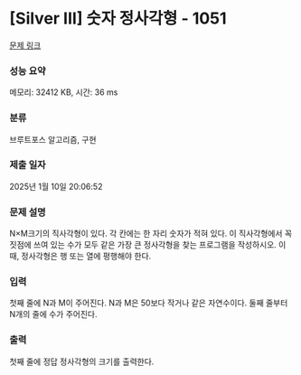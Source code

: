 # [Silver III] 숫자 정사각형 - 1051 

[문제 링크](https://www.acmicpc.net/problem/1051) 

### 성능 요약

메모리: 32412 KB, 시간: 36 ms

### 분류

브루트포스 알고리즘, 구현

### 제출 일자

2025년 1월 10일 20:06:52

### 문제 설명

<p>N×M크기의 직사각형이 있다. 각 칸에는 한 자리 숫자가 적혀 있다. 이 직사각형에서 꼭짓점에 쓰여 있는 수가 모두 같은 가장 큰 정사각형을 찾는 프로그램을 작성하시오. 이때, 정사각형은 행 또는 열에 평행해야 한다.</p>

### 입력 

 <p>첫째 줄에 N과 M이 주어진다. N과 M은 50보다 작거나 같은 자연수이다. 둘째 줄부터 N개의 줄에 수가 주어진다.</p>

### 출력 

 <p>첫째 줄에 정답 정사각형의 크기를 출력한다.</p>

